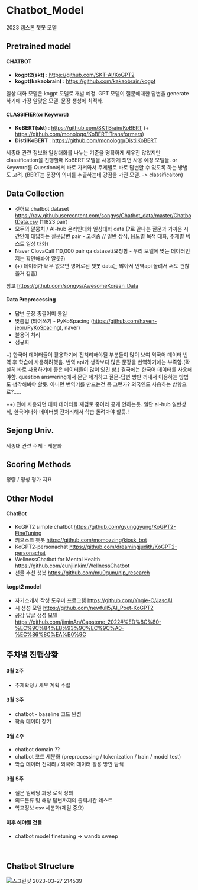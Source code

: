 # Chatbot_Model
2023 캡스톤 챗봇 모델


## Pretrained model
#### CHATBOT

- **kogpt2(skt)**  : https://github.com/SKT-AI/KoGPT2
- **kogpt(kakaobrain)** :  https://github.com/kakaobrain/kogpt

일상 대화 모델은 kogpt 모델로 개발 예정. 
GPT 모델이 질문에대한 답변을 generate 하기에 가장 알맞은 모델. 문장 생성에 최적화.

#### CLASSIFIER(or Keyword)

- **KoBERT(skt)** : https://github.com/SKTBrain/KoBERT
(+ https://github.com/monologg/KoBERT-Transformers)
- **DistilKoBERT** : https://github.com/monologg/DistilKoBERT

세종대 관련 정보와 일상대화를 나누는 기준을 명확하게 세우진 않았지만 classification을 진행할때 KoBERT 모델을 사용하게 되면 사용 예정 모델들. or Keyword를 Question에서 바로 가져와서 주제별로 바로 답변할 수 있도록 하는 방법도 고려.
(BERT는 문장의 의미를 추출하는데 강점을 가진 모델. -> classificaiton)


## Data Collection
- 깃허브 chatbot dataset https://raw.githubusercontent.com/songys/Chatbot_data/master/ChatbotData.csv (11823 pair)
- 모두의 말뭉치 / AI-hub 온라인대화 일상대화 data (?로 끝나는 질문과 가까운 시간안에 대답하는 질문답변 pair - 고려중 // 일반 상식, 용도별 목적 대화, 주제별 텍스트 일상 대화)
- Naver ClovaCall 110,000 pair qa dataset(요청함 - 우리 모델에 맞는 데이터인지는 확인해봐야 알듯?)
- (+) 데이터가 너무 없으면 영어로된 챗봇 data는 많아서 번역api 돌려서 써도 괜찮을거 같음)

참고 https://github.com/songys/AwesomeKorean_Data

#### Data Preprocessing
- 답변 문장 종결어미 통일
- 맞춤법 (띄어쓰기 - PyKoSpacing (https://github.com/haven-jeon/PyKoSpacing), naver)
- 불용어 처리
- 정규화

+) 한국어 데이터들이 활용하기에 전처리해야될 부분들이 많이 보여 외국어 데이터 번역 후 학습에 사용하려했음. 번역 api가 생각보다 많은 문장을 번역하기에는 부족함.(확실히 바로 사용하기에 좋은 데이터들이 많이 있긴 함.) 결국에는 한국어 데이터를 사용해야함. question answering에서 문단 제거하고 질문-답변 쌍만 꺼내서 이용하는 방법도 생각해봐야 할듯. 아니면 번역기를 만드는건 좀 그런가? 외국인도 사용하는 방향으로?.....

++) 전에 사용되던 대화 데이터들 재검토 중이라 공개 안하는듯. 일단 ai-hub 일반상식, 한국어대화 데이터셋 전처리해서 학습 돌려봐야 할듯.!

## Sejong Univ.
세종대 관련 주제 - 세분화


  
## Scoring Methods
정량 / 정성 평가 지표


## Other Model
#### ChatBot
- KoGPT2 simple chatbot  https://github.com/gyunggyung/KoGPT2-FineTuning
- 키오스크 챗봇  https://github.com/momozzing/kiosk_bot
- KoGPT2-personachat  https://github.com/dreamingjudith/KoGPT2-personachat
- WellnessChatbot for Mental Health  https://github.com/eunjiinkim/WellnessChatbot
- 선물 추천 챗봇  https://github.com/mu0gum/nlp_research


#### kogpt2 model
- 자기소개서 작성 도우미 프로그램  https://github.com/Yngie-C/JasoAI
- 시 생성 모델  https://github.com/newfull5/AI_Poet-KoGPT2
- 공감 답글 생성 모델  https://github.com/jiminAn/Capstone_2022#%ED%8C%80-%EC%9C%84%EB%93%9C%EC%9C%A0-%EC%86%8C%EA%B0%9C


## 주차별 진행상황
#### 3월 2주
 - 주제확정 / 세부 계획 수립
#### 3월 3주
 - chatbot - baseline 코드 완성
 - 학습 데이터 찾기
#### 3월 4주
 - chatbot domain ??
 - chatbot 코드 세분화 (preprocessing / tokenization / train / model test)
 - 학습 데이터 전처리 / 외국어 데이터 활용 방안 탐색    
 #### 3월 5주
 - 질문 임베딩 과정 로직 정의
 - 의도분류 및 해당 답변까지의 출력시간 테스트
 - 학교정보 csv 세분화(제일 중요)

#### 이후 해야될 것들
 - chatbot model finetuning -> wandb sweep


</br>

## Chatbot Structure
![스크린샷 2023-03-27 214539](https://user-images.githubusercontent.com/65898247/229288951-8027070a-7884-48a7-8654-79c99d40ddfb.png)
